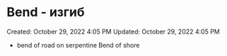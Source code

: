 # Bend - изгиб

Created: October 29, 2022 4:05 PM
Updated: October 29, 2022 4:05 PM

- bend of road on serpentine Bend of shore